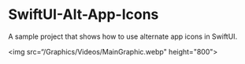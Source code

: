 # SwiftUI-Alt-App-Icons
A sample project that shows how to use alternate app icons in SwiftUI.

<img src=“/Graphics/Videos/MainGraphic.webp" height="800">